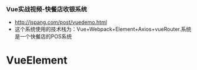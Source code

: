 ### Vue实战视频-快餐店收银系统
* http://jspang.com/post/vuedemo.html
* 这个系统使用的技术栈为：Vue+Webpack+Element+Axios+vueRouter.系统是一个快餐店的POS系统
# VueElement
